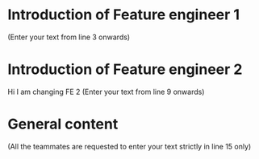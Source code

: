 # Introduction of Feature engineer 1

(Enter your text from line 3 onwards)

# Introduction of Feature engineer 2

Hi I am changing FE 2
(Enter your text from line 9 onwards)

# General content

(All the teammates are requested to enter your text strictly in line 15 only)
